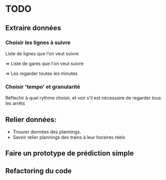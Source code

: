 # TODO

## Extraire données


### Choisir les lignes à suivre
Liste de lignes que l'on veut suivre

=> Liste de gares que l'on veut suivre

=> Les regarder toutes les minutes

### Choisir 'tempo' et granularité
Réflechir à quel rythme choisir, et voir s'il est nécessaire de regarder tous les arrêts


## Relier données:

- Trouver données des plannings.
- Savoir relier plannings des trains à leur horaires réels

## Faire un prototype de prédiction simple

## Refactoring du code
